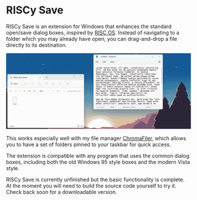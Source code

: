 # RISCy Save

RISCy Save is an extension for Windows that enhances the standard open/save dialog boxes, inspired by [RISC OS](https://en.wikipedia.org/wiki/RISC_OS). Instead of navigating to a folder which you may already have open, you can drag-and-drop a file directly to its destination.

![Demo animation](demo.gif)

This works especially well with my file manager [ChromaFiler](https://chroma.zone/chromafiler/), which allows you to have a set of folders pinned to your taskbar for quick access.

The extension is compatible with any program that uses the common dialog boxes, including both the old Windows 95 style boxes and the modern Vista style.

RISCy Save is currently unfinished but the basic functionality is complete. At the moment you will need to build the source code yourself to try it. Check back soon for a downloadable version.
